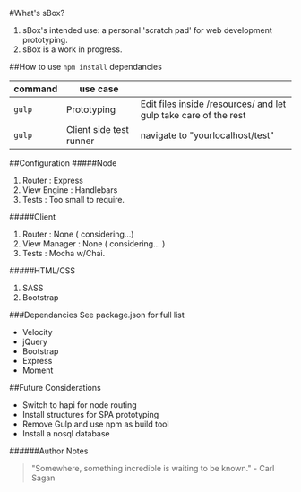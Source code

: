 
#What's sBox?
1. sBox's intended use: a personal 'scratch pad' for web development prototyping.
2. sBox is a work in progress.

##How to use
`npm install` dependancies

command | use case | &nbsp;
------------ | ------------- | -------------
`gulp` | Prototyping | Edit files inside /resources/ and let gulp take care of the rest
`gulp` | Client side test runner | navigate to "yourlocalhost/test"

##Configuration
#####Node
1. Router : Express
2. View Engine : Handlebars
3. Tests : Too small to require.

#####Client
1. Router : None ( considering...)
2. View Manager : None ( considering... )
3. Tests : Mocha w/Chai.

#####HTML/CSS
1. SASS
2. Bootstrap

###Dependancies
See package.json for full list
+ Velocity
+ jQuery
+ Bootstrap
+ Express
+ Moment

##Future Considerations
+ Switch to hapi for node routing
+ Install structures for SPA prototyping
+ Remove Gulp and use npm as build tool
+ Install a nosql database

######Author Notes
> "Somewhere, something incredible is waiting to be known." - Carl Sagan